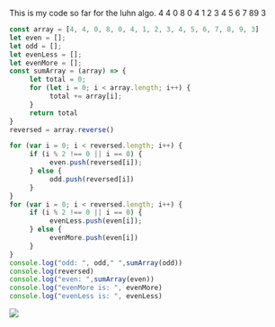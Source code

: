 This is my code so far for the luhn algo. 
4 4 0 8 0 4 1 2 3 4 5 6 7 89 3

```js
const array = [4, 4, 0, 8, 0, 4, 1, 2, 3, 4, 5, 6, 7, 8, 9, 3]
let even = [];
let odd = [];
let evenLess = [];
let evenMore = [];
const sumArray = (array) => {
     let total = 0;
     for (let i = 0; i < array.length; i++) {
          total += array[i];
     }
     return total
}
reversed = array.reverse()

for (var i = 0; i < reversed.length; i++) {
     if (i % 2 !== 0 || i == 0) {
          even.push(reversed[i]);
     } else {
          odd.push(reversed[i])
     }
}
for (var i = 0; i < reversed.length; i++) {
     if (i % 2 !== 0 || i == 0) {
          evenLess.push(even[i]);
     } else {
          evenMore.push(even[i])
     }
}
console.log("odd: ", odd," ",sumArray(odd))
console.log(reversed)
console.log("even: ",sumArray(even))
console.log("evenMore is: ", evenMore)
console.log("evenLess is: ", evenLess)
```

![](./public/images/Screen%20Shot%202022-12-14%20at%202.14.31%20PM.png)


